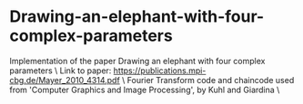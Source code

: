 # Drawing-an-elephant-with-four-complex-parameters
Implementation of the paper Drawing an elephant with four complex parameters \\
Link to paper: https://publications.mpi-cbg.de/Mayer_2010_4314.pdf \\
Fourier Transform code and chaincode used from 'Computer Graphics and Image Processing', by Kuhl and Giardina \\
